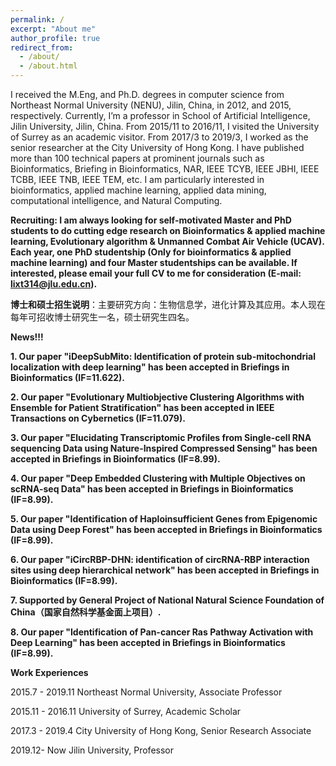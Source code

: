 ```yaml
---
permalink: /
excerpt: "About me"
author_profile: true
redirect_from: 
  - /about/
  - /about.html
---
```


I received the M.Eng, and Ph.D. degrees in computer science from Northeast Normal University (NENU), Jilin, China, in 2012, and 2015, respectively. Currently, I’m a professor in School of Artificial Intelligence, Jilin University, Jilin, China. From 2015/11 to 2016/11, I visited the University of Surrey as an academic visitor. From 2017/3 to 2019/3, I worked as the senior researcher at the City University of Hong Kong. I have published more than 100 technical papers at prominent journals such as Bioinformatics, Briefing in Bioinformatics, NAR, IEEE TCYB, IEEE JBHI, IEEE TCBB, IEEE TNB, IEEE TEM, etc. I am particularly interested in bioinformatics, applied machine learning, applied data mining, computational intelligence, and Natural Computing. 


**Recruiting: I am always looking for self-motivated Master and PhD students to do cutting edge research on Bioinformatics & applied machine learning, Evolutionary algorithm & Unmanned Combat Air Vehicle (UCAV). Each year, one PhD studentship (Only for bioinformatics & applied machine learning) and four Master studentships can be available. If interested, please email your full CV to me for consideration (E-mail: lixt314@jlu.edu.cn).**

**博士和硕士招生说明**：主要研究方向：生物信息学，进化计算及其应用。本人现在每年可招收博士研究生一名，硕士研究生四名。



**News!!!**

**1. Our paper "iDeepSubMito: Identification of protein sub-mitochondrial localization with deep learning" has been accepted in Briefings in Bioinformatics (IF=11.622).**

**2. Our paper "Evolutionary Multiobjective Clustering Algorithms with Ensemble for Patient Stratification" has been accepted in IEEE Transactions on Cybernetics (IF=11.079).**

**3. Our paper "Elucidating Transcriptomic Profiles from Single-cell RNA sequencing Data using Nature-Inspired Compressed Sensing" has been accepted in Briefings in Bioinformatics (IF=8.99).**

**4. Our paper "Deep Embedded Clustering with Multiple Objectives on scRNA-seq Data" has been accepted in Briefings in Bioinformatics (IF=8.99).**

**5. Our paper "Identification of Haploinsufficient Genes from Epigenomic Data using Deep Forest" has been accepted in Briefings in Bioinformatics (IF=8.99).**

**6. Our paper "iCircRBP-DHN: identification of circRNA-RBP interaction sites using deep hierarchical network" has been accepted in Briefings in Bioinformatics (IF=8.99).**

**7. Supported by General Project of National Natural Science Foundation of China（国家自然科学基金面上项目）.**

**8. Our paper "Identification of Pan-cancer Ras Pathway Activation with Deep Learning" has been accepted in Briefings in Bioinformatics (IF=8.99).**


**Work Experiences**

2015.7 - 2019.11 Northeast Normal University, Associate Professor

2015.11 - 2016.11 University of Surrey, Academic Scholar

2017.3 - 2019.4 City University of Hong Kong, Senior Research Associate

2019.12- Now     Jilin University, Professor


<script type="text/javascript" src="//rf.revolvermaps.com/0/0/8.js?i=5krueszsjxy&amp;m=2&amp;c=ff0000&amp;cr1=ffffff&amp;f=arial&amp;l=33" async="async"></script>
